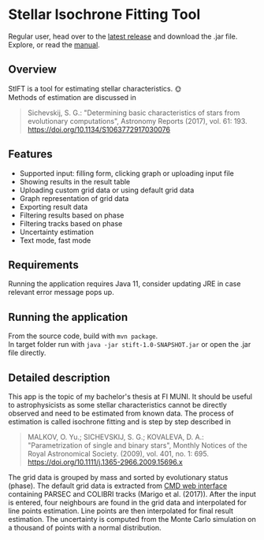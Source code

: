 # Stellar Isochrone Fitting Tool
Regular user, head over to the [latest release](https://github.com/Johaney-s/StIFT/releases/latest) and download the .jar file.
Explore, or read the [manual](/Manual.md).
## Overview
StIFT is a tool for estimating stellar characteristics. :sun_with_face:<br />
Methods of estimation are discussed in
> Sichevskij, S. G.: "Determining basic characteristics of stars from evolutionary computations", Astronomy Reports (2017), vol. 61: 193. https://doi.org/10.1134/S1063772917030076

## Features
- Supported input: filling form, clicking graph or uploading input file
- Showing results in the result table
- Uploading custom grid data or using default grid data
- Graph representation of grid data
- Exporting result data
- Filtering results based on phase
- Filtering tracks based on phase
- Uncertainty estimation
- Text mode, fast mode

## Requirements
Running the application requires Java 11, consider updating JRE in case relevant error message pops up.

## Running the application
From the source code, build with `mvn package`.<br />
In target folder run with `java -jar stift-1.0-SNAPSHOT.jar` or open the .jar file directly.

## Detailed description
This app is the topic of my bachelor's thesis at FI MUNI. It should be useful to astrophysicists as some stellar characteristics cannot be directly observed and need to be estimated from known data. The process of estimation is called isochrone fitting and is step by step described in
> MALKOV, O. Yu.; SICHEVSKIJ, S. G.; KOVALEVA, D. A.: "Parametrization of single and binary stars", Monthly Notices of the Royal Astronomical Society. (2009), vol. 401, no. 1: 695.  https://doi.org/10.1111/j.1365-2966.2009.15696.x

The grid data is grouped by mass and sorted by evolutionary status (phase). The default grid data is extracted from [CMD web interface](http://stev.oapd.inaf.it/cgi-bin/cmd) containing
PARSEC and COLIBRI tracks (Marigo et al. (2017)).
After the input is entered, four neighbours are found in the grid data and interpolated for line points estimation. Line points are then interpolated for final result estimation. The uncertainty is computed from the Monte Carlo simulation on a thousand of points with a normal distribution.

